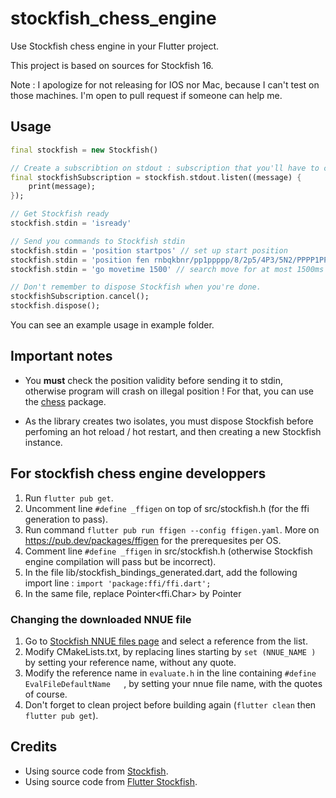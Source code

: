 # stockfish_chess_engine

Use Stockfish chess engine in your Flutter project.

This project is based on sources for Stockfish 16.

Note : I apologize for not releasing for IOS nor Mac, because I can't test on those machines.
I'm open to pull request if someone can help me.

## Usage

```dart
final stockfish = new Stockfish()

// Create a subscribtion on stdout : subscription that you'll have to cancel before disposing Stockfish.
final stockfishSubscription = stockfish.stdout.listen((message) {
    print(message);
});

// Get Stockfish ready
stockfish.stdin = 'isready'

// Send you commands to Stockfish stdin
stockfish.stdin = 'position startpos' // set up start position
stockfish.stdin = 'position fen rnbqkbnr/pp1ppppp/8/2p5/4P3/5N2/PPPP1PPP/RNBQKB1R b KQkq - 1 2' // set up custom position
stockfish.stdin = 'go movetime 1500' // search move for at most 1500ms

// Don't remember to dispose Stockfish when you're done.
stockfishSubscription.cancel();
stockfish.dispose();
```

You can see an example usage in example folder.

## Important notes

* You **must** check the position validity before sending it to stdin, otherwise program will crash on illegal position ! For that, you can use the [chess](https://pub.dev/packages/chess) package.

* As the library creates two isolates, you must dispose Stockfish before perfoming an hot reload / hot restart, and then creating a new Stockfish instance.

## For stockfish chess engine developpers

1. Run `flutter pub get`.
2. Uncomment line `#define _ffigen` on top of src/stockfish.h (for the ffi generation to pass).
3. Run command `flutter pub run ffigen --config ffigen.yaml`.
More on https://pub.dev/packages/ffigen for the prerequesites per OS.
4. Comment line `#define _ffigen` in src/stockfish.h (otherwise Stockfish engine compilation will pass but be incorrect).
5. In the file lib/stockfish_bindings_generated.dart, add the following import line : `import 'package:ffi/ffi.dart';`
6. In the same file, replace Pointer<ffi.Char> by Pointer<Utf8>

### Changing the downloaded NNUE file

1. Go to [Stockfish NNUE files page](https://tests.stockfishchess.org/nns) and select a reference from the list.
2. Modify CMakeLists.txt, by replacing lines starting by `set (NNUE_NAME )` by setting your reference name, without any quote.
3. Modify the reference name in `evaluate.h` in the line containing `#define EvalFileDefaultName   `, by setting your nnue file name, with the quotes of course.
4. Don't forget to clean project before building again (`flutter clean` then `flutter pub get`).

## Credits

* Using source code from [Stockfish](https://stockfishchess.org).
* Using source code from [Flutter Stockfish](https://github.com/ArjanAswal/Stockfish).